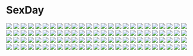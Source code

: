 # SexDay
![](https://konachan.com/image/a0ce1224160c083ee89fa18d5e969a71/Konachan.com%20-%20188485%20aircraft_carrier_oni%20anthropomorphism%20breasts%20cleavage%20kantai_collection%20long_hair%20nello_%28luminous_darkness%29%20ponytail%20red_eyes%20white_hair.jpg)
![](https://konachan.com/image/f853eb60a19cf0285e4f60f7de5b933d/Konachan.com%20-%2015957%20black_hair%20blue_eyes%20long_hair%20sword%20tagme%20weapon.jpg)
![](https://konachan.com/image/4c614f65edf65a85f33690c4a4e391f1/Konachan.com%20-%20108274%20armor%20blonde_hair%20blue_eyes%20brave_story%20green_eyes%20mitsuru_ashikawa%20nakagawa_besu%20purple_hair%20short_hair%20sword%20wataru_mitani%20weapon%20white.jpg)
![](https://konachan.com/image/d76775afbba043cd185962fb65f596b6/Konachan.com%20-%20202112%20all_male%20clouds%20dualscreen%20emiya_shirou%20fate_%28series%29%20fate_stay_night%20magicians%20male%20red_hair%20scenic%20short_hair%20sky%20sword%20weapon.jpg)
![](https://konachan.com/jpeg/5c80c7bf0a72f5392c719eb2154fb6e5/Konachan.com%20-%20189353%20bthx%20computer%20elbow_gloves%20gloves%20gray_eyes%20gray_hair%20guitar%20hatsune_miku%20instrument%20long_hair%20microphone%20piano%20twintails%20vocaloid.jpg)
![](https://konachan.com/jpeg/0f5549ba199ff3d4ce9f7d4a6dcceedc/Konachan.com%20-%20225393%20breasts%20cleavage%20drink%20gray_hair%20green_eyes%20long_hair%20ne-on%20no_bra%20original%20shorts%20waifu2x.jpg)
![](https://konachan.com/jpeg/b07d4d9420b428cf62b72a083a2b566c/Konachan.com%20-%20131186%20clouds%20hoodie%20nakasaki_hydra%20purple_eyes%20purple_hair%20sky%20thighhighs%20twintails%20vocaloid%20voiceroid%20yuzuki_yukari.jpg)
![](https://konachan.com/image/972d4fd61435aca8d9325fc253069d3e/Konachan.com%20-%20128039%20abe_kanari%20blonde_hair%20bow%20dress%20hina_ichigo%20rozen_maiden.jpg)
![](https://konachan.com/image/e8cbe8a6fd8dad2f50a562d3cc8cf4d3/Konachan.com%20-%2040917%20apron%20nanase_aoi%20wink.jpg)
![](https://konachan.com/jpeg/d5bc6caafa018a2ca59fb586624183a5/Konachan.com%20-%20179200%20aida_mana%20dokidoki%21_precure%20hishikawa_rikka%20inoshishi%20kenzaki_makoto%20madoka_aguri%20precure%20yotsuba_alice.jpg)
![](https://konachan.com/image/99b974c04c54fd88c3836ce12360896c/Konachan.com%20-%2088085%20black_hair%20butterfly%20flowers%20headphones%20japanese_clothes%20long_hair%20mio_%28yumehikou%29%20nagone_mako%20red_eyes%20thighhighs%20utau%20yukata.jpg)
![](https://konachan.com/jpeg/74e5f771ba50bee11e8f3eb32e3be43a/Konachan.com%20-%20300469%20anthropomorphism%20aqua_eyes%20braids%20breasts%20brown_hair%20kantai_collection%20nipples%20ponytail%20scan%20shigure_%28kancolle%29%20yuriko.jpg)
![](https://konachan.com/image/54eaa720fbf64bb72d941ae4ea8e1edd/Konachan.com%20-%2018133%20ciel%20shingetsutan_tsukihime%20tattoo.jpg)
![](https://konachan.com/image/adcb3d3e2950c127693394fd59bcf178/Konachan.com%20-%20176097%20bikini%20hatsune_miku%20kagamine_rin%20megurine_luka%20sazanami_shione%20swimsuit%20vocaloid%20water%20wink.jpg)
![](https://konachan.com/image/364e96ca73bd9d0bb2fe2769dd0357fe/Konachan.com%20-%2093252%20animal_ears%20bunny_ears%20bunnygirl%20japanese_clothes%20panties%20tagme%20underwear.jpg)
![](https://konachan.com/image/f7faafdd060bba229eecf4c5f6ea1002/Konachan.com%20-%20138973%20blue_eyes%20blue_hair%20elbow_gloves%20gloves%20hatsune_miku%20kneehighs%20pomon_illust%20vocaloid.jpg)
![](https://konachan.com/image/dbc22ec9ed9a95ec197bedd08c229cc4/Konachan.com%20-%2094450%20animal%20cow%20landscape%20robot%20scenic%20water.jpg)
![](https://konachan.com/jpeg/0859869988c13d21dd991ed920060231/Konachan.com%20-%20167034%20black_hair%20brown_eyes%20candy%20food%20gray%20headphones%20lollipop%20short_hair%20sky_%28freedom%29.jpg)
![](https://konachan.com/image/1f9566d5a7f1fdfb5891bc0332577d54/Konachan.com%20-%2090108%2040010prototype%20loli%20nipples%20panties%20panty_pull%20to_love_ru%20underwear%20yuuki_mikan.jpg)
![](https://konachan.com/jpeg/c158e94755f6ebbb1a0fb35b7ae24dfc/Konachan.com%20-%20108833%20amagase_yuuki%20blue_eyes%20food%20game_cg%20ice_cream%20iizuki_tasuku%20long_hair%20lovely_x_cation%20panties%20petals%20red_hair%20school_uniform%20thighhighs%20underwear.jpg)
![](https://konachan.com/jpeg/debbd4702aa5ef8fbc1a43f533ba7272/Konachan.com%20-%20197913%20gaston18%20gloves%20original%20pink_eyes%20pink_hair%20ribbons%20short_hair%20sideboob%20watermark.jpg)
![](https://konachan.com/jpeg/2e7526750ab7d313792d1bfbb25a251a/Konachan.com%20-%20131240%20bed%20breasts%20brown_hair%20game_cg%20koi_de_wa_naku%20makishima_yumi%20nipples%20nude%20pussy%20short_hair%20third-party_edit%20tomose_shunsaku%20uncensored.jpg)
![](https://konachan.com/image/85726e227cfd3659e50b9c13c8aae2e5/Konachan.com%20-%20193792%20ass%20breasts%20cameltoe%20dengeki_hime%20gray_hair%20jpeg_artifacts%20logo%20long_hair%20lump_of_sugar%20nipples%20no_bra%20open_shirt%20panties%20purple_eyes%20underwear.jpg)
![](https://konachan.com/jpeg/da6ef6f86cc4ec2eb539b1575a90ef67/Konachan.com%20-%20243524%20animal%20kunikida_hanamaru%20love_live%21_school_idol_project%20love_live%21_sunshine%21%21%20sheep%20tagme_%28artist%29%20tsushima_yoshiko.jpg)
![](https://konachan.com/image/6acb381ce3151fe4309e883fc66f93e2/Konachan.com%20-%2064605%20blue_hair%20breasts%20cape%20fatima%20hat%20luminous_arc%20luminous_arc_2%20nakano_sora%20navel%20nipples%20thighhighs.jpg)
![](https://konachan.com/image/e53aa8bf5175d7d8937624521049179e/Konachan.com%20-%2081416%20beach%20bikini%20blue_hair%20fujiwara_no_mokou%20hiroya_juuren%20kamishirasawa_keine%20long_hair%20ponytail%20red_eyes%20sky%20swimsuit%20touhou%20white_hair.jpg)
![](https://konachan.com/image/be7efa18de8823dc025acb3efdd2ce6e/Konachan.com%20-%20213047%20black_hair%20blush%20brown_eyes%20brown_hair%20group%20headband%20kimono%20long_hair%20pink_eyes%20pink_hair%20ponytail%20purple_eyes%20school_uniform%20short_hair%20twintails.jpg)
![](https://konachan.com/image/712dd0ccf3c2f93cba14765fa759c3b9/Konachan.com%20-%20101458%20blonde_hair%20guitar%20headphones%20instrument%20kagamine_len%20kagamine_rin%20male%20ryou_%28fallxalice%29%20vocaloid.jpg)
![](https://konachan.com/jpeg/b461a54707c1acf184022e2aec19b0dd/Konachan.com%20-%2085668%20aqua_hair%20blue_eyes%20dress%20hatsune_miku%20twintails%20vocaloid.jpg)
![](https://konachan.com/jpeg/23ff11746a4bd86c5c295d4ed3977d97/Konachan.com%20-%20253693%20all_male%20black_hair%20candy%20food%20gloves%20gray_eyes%20male%20original%20shade%20short_hair%20suit%20tagme_%28artist%29%20uniform%20waifu2x.jpg)
![](https://konachan.com/image/711cb86a271e8c9fdbc987a2268e338a/Konachan.com%20-%20167156%20animal%20barefoot%20blonde_hair%20bow%20brown_eyes%20dress%20kurodani_yamame%20misyagu%20ribbons%20shirt%20short_hair%20touhou.jpg)
![](https://konachan.com/image/88ddfb452c2992faf2449b2109bbd7d6/Konachan.com%20-%2014274%20ai_yori_aoshi%20sakuraba_aoi.jpg)
![](https://konachan.com/image/33447db3d872eb9c6b7235841f087a4d/Konachan.com%20-%20296236%20amano_hina%20black_hair%20blue_eyes%20choker%20hoodie%20long_hair%20munseonghwa%20shorts%20tenki_no_ko%20twintails%20umbrella%20water.jpg)
![](https://konachan.com/image/80f115a6c38aea0ebbe09a30353a98dc/Konachan.com%20-%20155946%20blue_eyes%20blue_hair%20blush%20brown_eyes%20dress%20gloves%20hat%20hibiki%20hug%20long_hair%20mogmahiru%20navel%20nintendo%20pokemon%20red_eyes%20shorts%20skirt%20tears%20white.jpg)
![](https://konachan.com/image/7dc0968a01b2635ddd72648e14c28fce/Konachan.com%20-%20297717%20black_hair%20blue_eyes%20bra%20breasts%20cleavage%20maid%20open_shirt%20original%20short_hair%20thighhighs%20underwear%20utsurogi_akira.jpg)
![](https://konachan.com/jpeg/9e1dd2c13f03f961ea9b9dd9d522779f/Konachan.com%20-%20164678%203rd_eye%20bicolored_eyes%20black_hair%20bow%20breasts%20cleavage%20close%20game_cg%20gensou_no_idea%20long_hair%20sakaki_maki%20shinomori_rinon%20twintails%20weapon.jpg)
![](https://konachan.com/jpeg/dc2cf1a0f559290fb86b091afb66c6b7/Konachan.com%20-%20233464%20animal%20black_eyes%20black_hair%20japanese_clothes%20kimono%20neku_%28neku_draw%29%20original%20short_hair%20signed%20umbrella.jpg)
![](https://konachan.com/jpeg/52bf1b91963c23ed468d6e3f041cb654/Konachan.com%20-%20119964%20blue_eyes%20blue_hair%20hat%20miyako_yoshika%20ofuda%20short_hair%20skirt%20s-syogo%20touhou.jpg)
![](https://konachan.com/image/b52a7b8a9a520dfbe41d89edf8d782b7/Konachan.com%20-%20135366%20howl%27s_moving_castle%20scenic%20tagme.jpg)
![](https://konachan.com/image/8f79679d01fb07f6820ff47361a86eb2/Konachan.com%20-%20156123%20blue_eyes%20blue_hair%20blush%20bow%20choker%20cure_diamond%20dokidoki%21_precure%20dress%20hishikawa_rikka%20lemoo%20long_hair%20ponytail%20precure%20wristwear.jpg)
![](https://konachan.com/jpeg/5f9fa261c3e791e3b70752e58e10aa5b/Konachan.com%20-%20297778%20aqua_eyes%20ass%20blonde_hair%20blush%20bra%20brown_eyes%20cameltoe%20censored%20fingering%20gradient%20long_hair%20male%20original%20panties%20pantyhose%20penis%20red_hair%20underwear.jpg)
![](https://konachan.com/image/f25d7de09cc9f22060eb1f4d23642632/Konachan.com%20-%2049178%20bra%20fujisaki_amane%20stellar_theater%20suzuhira_hiro%20underwear.jpg)
![](https://konachan.com/image/37a2de83ae81c5b90aebc34e0a54f06f/Konachan.com%20-%20150095%20mayu_%28vocaloid%29%20oumi_sanaka%20vocaloid.jpg)
![](https://konachan.com/image/46f9c62e9a9bc9e245e3de8925f3ea68/Konachan.com%20-%20163791%20cross%20dress%20kzcjimmy%20long_hair%20mask%20original%20sky%20white_hair%20wings.jpg)
![](https://konachan.com/image/50c311eaadcdefaf47c5bdf7ef344f4a/Konachan.com%20-%20251311%202girls%20bed%20blonde_hair%20blue_eyes%20blue_hair%20cropped%20game_console%20gamers%21%20green_eyes%20long_hair%20megami%20scan%20short_hair%20shorts%20tendou_karen.jpg)
![](https://konachan.com/image/be0bb358639e2e79aba8253376bdc3ea/Konachan.com%20-%20211715%20alice_margatroid%20blonde_hair%20blue_eyes%20doll%20dress%20headband%20mage%20mivit%20shanghai_doll%20short_hair%20torn_clothes%20touhou%20watermark.jpg)
![](https://konachan.com/jpeg/c00e72a6271f9087d3ae5da9cad19262/Konachan.com%20-%20213139%20black_hair%20blush%20breasts%20censored%20kneehighs%20navel%20nipples%20no_bra%20original%20panties%20ponytail%20pussy%20shirt_lift%20spread_legs%20underboob%20underwear%20wink.jpg)
![](https://konachan.com/image/6112021d3bc5a1a326882c457e0817b4/Konachan.com%20-%20297380%20hatsune_miku%20hiro_chikyuujin%20kagamine_len%20kagamine_rin%20male%20vocaloid.jpg)
![](https://konachan.com/image/740e84b1b0f7ae9caffdae79ff284ee5/Konachan.com%20-%20285545%20aqua_eyes%20aqua_hair%20feathers%20flowers%20hatsune_miku%20headphones%20long_hair%20rose%20tattoo%20tie%20touka_%282729712%29%20twintails%20vocaloid%20wings.jpg)
![](https://konachan.com/jpeg/79c4a6d4f7384c5ada55ae5bc7567439/Konachan.com%20-%20241153%20annin_doufu%20idolmaster%20idolmaster_cinderella_girls%20idolmaster_cinderella_girls_starlight_stage%20jougasaki_mika.jpg)
![](https://konachan.com/image/f1fccb1ded196fd3be8b7a6b87c2a30d/Konachan.com%20-%20275476%20animal_ears%20aqua_eyes%20aqua_hair%20bell%20blush%20boots%20catgirl%20hoodie%20long_hair%20ootori_kei%20original%20pantyhose%20scarf%20skirt%20tail%20thighhighs%20wink.jpg)
![](https://konachan.com/jpeg/966b85697a42c06f00b6c7ff69eb381c/Konachan.com%20-%20114934%202girls%20angel%20chibi%20dress%20long_hair%20panty_%26_stocking_with_garterbelt%20panty_%28character%29%20stocking_%28character%29%20wings.jpg)
![](https://konachan.com/jpeg/13d4abbd031e37fc72e7801d116406eb/Konachan.com%20-%20151752%20carlyle_mel%20game_cg%20ryuuyoku_no_melodia%20tenmaso%20whirlpool.jpg)
![](https://konachan.com/image/f73a2eb18dbb56265fc4f0d49e6b5090/Konachan.com%20-%2050289%20akiyama_mio%20bikini%20food%20ice_cream%20k-on%21%20swimsuit%20white.jpg)
![](https://konachan.com/image/47c37a2d7fc9baf14927f8bd9252cb2d/Konachan.com%20-%20108248%20blonde_hair%20blue_eyes%20blush%20breast_hold%20carina_verritti%20game_cg%20ko%7Echa%20long_hair%20shukufuku_no_campanella%20swimsuit%20topless%20water%20windmill_oasis.jpg)
![](https://konachan.com/image/f1fc71e6c9aaf0cd5216e44d7dfcb439/Konachan.com%20-%2036490%20japanese_clothes%20makino_nanami%20miko%20moon%20suigetsu.jpg)
![](https://konachan.com/image/9eaac89bfc279b7c0a19aeee98de3ea2/Konachan.com%20-%2067560%20suzumiya_haruhi%20suzumiya_haruhi_no_yuutsu.jpg)
![](https://konachan.com/jpeg/5ef4b33bf6b38a7b30ac62aae87fa1d1/Konachan.com%20-%20135119%20blush%20brown_hair%20cura%20flat_chest%20game_cg%20loli%20long_hair%20lose%20monobeno%20sawai_natsuha%20twintails.jpg)
![](https://konachan.com/jpeg/b70895ad6ad39c5ff6434d8f801ffcf9/Konachan.com%20-%20280064%202girls%20blue_hair%20blush%20chibi%20dress%20food%20hat%20headband%20pink_eyes%20pink_hair%20pointed_ears%20short_hair%20skirt%20touhou%20useq1067%20vampire%20white%20wings.jpg)
![](https://konachan.com/jpeg/da4edaddb368750d18b7015d6dc66d02/Konachan.com%20-%2092626%20akabeisoft2%20apron%20blue_eyes%20blush%20breast_grab%20breasts%20censored%20fingering%20game_cg%20naked_apron%20nipples%20red_hair%20short_hair%20suzuki_haruka%20yuuki_hagure.jpg)
![](https://konachan.com/image/2786e5320607117e650ac3615102f491/Konachan.com%20-%20119194%20autumn%20blonde_hair%20blue_hair%20clouds%20dress%20green_hair%20kochiya_sanae%20leaves%20long_hair%20miko%20moriya_suwako%20rope%20short_hair%20sky%20touhou%20yasaka_kanako.jpg)
![](https://konachan.com/image/71eeae0ec363ad1d34a0dbf874e9ffdd/Konachan.com%20-%207190%20gagraphic%20logo%20sumisumi%20watermark.jpg)
![](https://konachan.com/image/f153ee10ef6488b652d4822e473a8f72/Konachan.com%20-%2018062%20kos-mos%20xenosaga.jpg)
![](https://konachan.com/jpeg/6972d444a7343e7cf750e3553c17c8aa/Konachan.com%20-%20157762%20animal%20apple%20blue_eyes%20bubbles%20fish%20food%20fruit%20maydell%20original%20polychromatic%20signed%20underwater%20water.jpg)
![](https://konachan.com/jpeg/84607d7a134859d020570606894045d3/Konachan.com%20-%20267112%202girls%20aki99%20aqua_eyes%20aqua_hair%20blush%20breasts%20fingering%20maid%20nipples%20pussy%20pussy_juice%20short_hair%20thighhighs%20twins%20uncensored%20uniform%20yuri.jpg)
![](https://konachan.com/image/3a6f9526e2b38344ad493959237dfe8a/Konachan.com%20-%20287401%20blue_eyes%20cape%20edelgard_von_hresvelg%20fajyobore323%20fire_emblem%20gloves%20long_hair%20pantyhose%20petals%20red%20shorts%20uniform%20weapon%20white_hair.jpg)
![](https://konachan.com/image/acacd7c2aeb49b3e8208d225575ed46b/Konachan.com%20-%2075428%20dream_c_club%20nao_%28dream_c_club%29%20panties%20thighhighs%20underwear%20undressing.jpg)
![](https://konachan.com/image/8da9e29c0424d4f7b96f40237efe9c59/Konachan.com%20-%2094145%20anthropomorphism%20blonde_hair%20green_eyes%20green_hair%20hat%20hattori_%28junoct2000%29%20original%20panties%20red_eyes%20stockings%20twintails%20underwear.jpg)
![](https://konachan.com/jpeg/fad0676769666615400ba725d3133ae3/Konachan.com%20-%20159639%20boat%20houjuu_nue%20im_%28badmasa%29%20mousegirl%20nazrin%20tatara_kogasa%20touhou%20umbrella%20wink.jpg)
![](https://konachan.com/jpeg/038f951abd559b4a663017dced3b7542/Konachan.com%20-%20197037%20animal_ears%20black_hair%20catgirl%20cherry%20cherrypin%20food%20fruit%20leaves%20long_hair%20original%20yellow_eyes.jpg)
![](https://konachan.com/jpeg/ae2a4bffbaaeab27cfd11d4d6b016e96/Konachan.com%20-%2077342%20alcot%20blonde_hair%20blush%20cameltoe%20game_cg%20green_eyes%20osananajimi_wa_daitouryou%20panties%20school_uniform%20skirt%20tagme%20thighhighs%20underwear%20upskirt%20wink.jpg)
![](https://konachan.com/jpeg/4d442aad06ddc928fd0b7591b4208e47/Konachan.com%20-%20185941%20aircraft%20animal%20aqua_eyes%20bird%20brown_hair%20clouds%20duck%20original%20penguin%20short_hair%20signed%20sky%20untan_%28nanathy%29.jpg)
![](https://konachan.com/jpeg/185a0fd246bac1780760137b9a5c5412/Konachan.com%20-%20225986%20astronauts%20blue_eyes%20blue_hair%20blush%20breasts%20cleavage%20drink%20game_cg%20long_hair%20nipples%20panties%20rozea%20see_through%20skirt%20spread_legs%20thighhighs%20underwear.jpg)
![](https://konachan.com/jpeg/abdced114fddc5073310c314c46b5a85/Konachan.com%20-%2018391%20houshakuji_renge%20microphone%20ouran_koukou_host_club%20vector.jpg)
![](https://konachan.com/image/9d0bbfd772502e51b769dfdbda73f5f5/Konachan.com%20-%20248003%20aliasing%20blindfold%20cameltoe%20cosplay%20headband%20katana%20nier%20nier%3A_automata%20nyuu_%28manekin-eko%29%20skirt%20sword%20touhou%20upskirt%20weapon%20zoom_layer.jpg)
![](https://konachan.com/jpeg/3cdb2a813b322acfd04e02f28f84d1c8/Konachan.com%20-%20264244%20bed%20black_hair%20breast_grab%20breasts%20brown_eyes%20censored%20game_cg%20long_hair%20male%20navel%20nude%20penis%20pussy%20pussy_juice%20sex%20short_hair%20spread_legs%20wet.jpg)
![](https://konachan.com/image/8997bc59cb64941257602f21a01f81f4/Konachan.com%20-%2050359%20blue_eyes%20blue_hair%20dress%20see_through.jpg)
![](https://konachan.com/image/3fcc23837530cae9987088266b88baf4/Konachan.com%20-%20155624%20black_eyes%20black_hair%20blush%20flowers%20glasses%20japanese_clothes%20kimono%20minakami_mai%20nichijou%20ponytail%20tomboo%20yukata.jpg)
![](https://konachan.com/image/50251f316cc16e5657d5c61dbd9ad26e/Konachan.com%20-%20260576%20black_hair%20blue_eyes%20bow%20candy%20chocolate%20headband%20heart%20long_hair%20pantyhose%20ribbons%20school_uniform%20tagme_%28artist%29%20valentine%20wristwear%20zhang_ling_wei.jpg)
![](https://konachan.com/image/6ef0bb0a40dd0619dd989245f1599e13/Konachan.com%20-%20122993%20blonde_hair%20flowers%20original%20petals%20shinonome_haru%20wedding_attire.jpg)
![](https://konachan.com/image/49ead799b0973dd957a2657482f44304/Konachan.com%20-%2014502%202000%20anthropomorphism%20mecha%20os-tan%20windows.jpg)
![](https://konachan.com/image/0bd8928781343eca768c83b310805046/Konachan.com%20-%20208725%20animal_ears%20bai_yemeng%20blonde_hair%20bow%20fairy_tail%20green_eyes%20long_hair%20mavis_vermillion.jpg)
![](https://konachan.com/jpeg/4a4fda99e83f542e9251986174aa4058/Konachan.com%20-%2089140%20hatsune_miku%20thighhighs%20vocaloid%20white%20wings%20yayoi_%28egoistic_realism%29.jpg)
![](https://konachan.com/jpeg/592ce02b638366a2ef1c321c674e58b8/Konachan.com%20-%20191477%20aikatsu%21%20brown_eyes%20collar%20crossover%20gloves%20guitar%20instrument%20long_hair%20necklace%20noivern%20noske%20otoshiro_seira%20pokemon%20red_hair%20skirt%20wings.jpg)
![](https://konachan.com/image/076098f2c5ae98462f974ef7918d9ae3/Konachan.com%20-%2080988%20asu_no_yoichi%20blue_hair%20katana%20sword%20thighhighs%20weapon%20white.jpg)
![](https://konachan.com/image/d5529c55d24e00abacb6fa0c114143a3/Konachan.com%20-%20165479%20aircraft%20building%20city%20clouds%20mocha_%28cotton%29%20moon%20nobody%20original%20planet%20scenic%20sky%20stars%20water.jpg)
![](https://konachan.com/jpeg/a0baf79712f73b35fff8fab1c45c8bb5/Konachan.com%20-%20289806%20anthropomorphism%20blue_hair%20flower_knight_girl%20green_eyes%20isogiku_%28flower_knight_girl%29%20mizunashi_%28second_run%29%20thighhighs%20twintails%20water.jpg)
![](https://konachan.com/image/77da90af84476432d2ad522fbfa3b854/Konachan.com%20-%2068782%20black_hair%20gothic%20long_hair%20murakami_suigun%20red_eyes%20skirt%20thighhighs%20tie%20twintails.jpg)
![](https://konachan.com/image/cd768e4e5c6d584093b6ed8c4be6e56f/Konachan.com%20-%20275553%20animal%20building%20cat%20city%20clouds%20kami_%28yoshipt0716%29%20night%20original%20scenic%20sky.jpg)
![](https://konachan.com/image/27b4460e23ad4efa3702b1d73b1d842d/Konachan.com%20-%2084273%20kagamine_len%20kagamine_rin%20male%20vocaloid.jpg)
![](https://konachan.com/jpeg/4d5858cc3698e95d0aa8b59b5b6c2afb/Konachan.com%20-%20286589%20breast_grab%20breasts%20brown_hair%20green_eyes%20long_hair%20navel%20nipples%20nopan%20penis%20ponytail%20pussy%20sex%20skirt%20tagme_%28artist%29%20tagme_%28character%29%20uncensored.jpg)
![](https://konachan.com/image/16dc96127268e975dd9e64d0a322d466/Konachan.com%20-%20127684%20animal_ears%20bunny_ears%20bunnygirl%20inaba_tewi%20jpeg_artifacts%20monochrome%20nobita%20reisen_udongein_inaba%20touhou.jpg)
![](https://konachan.com/image/e77c41dbcc46ae8e5687d89fe020c166/Konachan.com%20-%2013273%20peace%40pieces%20skintight%20tagme.jpg)
![](https://konachan.com/image/aeb723bf360456c7b6794537fd8d619f/Konachan.com%20-%20121945%20blue_hair%20blush%20book%20glasses%20kneehighs%20mahou_sensei_negima%20miyazaki_nodoka%20pink_eyes%20school_uniform%20skirt%20zoom_layer.jpg)
![](https://konachan.com/jpeg/0a96bba3e0ec3e87e4de3337b5060f4e/Konachan.com%20-%20119091%202c%3Dgalore%20breasts%20ef%20ef_a_fairy_tale_of_the_two%20hirono_nagi%20nipples%20no_bra%20nopan%20open_shirt%20thighhighs%20white.jpg)
![](https://konachan.com/image/49cf13cee32ed8b8ecca89490ed84ea2/Konachan.com%20-%20129781%20green_hair%20headphones%20itou_%28onsoku_tassha%29%20skirt%20thighhighs.jpg)
![](https://konachan.com/jpeg/c8a425e937aef5037ac98698097e310d/Konachan.com%20-%20258106%202girls%20ass%20bow%20breasts%20bunnygirl%20cleavage%20collar%20drink%20game_cg%20headband%20long_hair%20pantyhose%20ponytail%20ribbons%20sayori%20smile%20tail%20tie%20waitress%20wristwear.jpg)
![](https://konachan.com/image/ca1df5a61c6c5b0f642d654bdbb6fb11/Konachan.com%20-%2032624%20final_fantasy%20final_fantasy_vii%20sword%20tifa_lockhart%20weapon.jpg)
![](https://konachan.com/image/f704395262c64c1c7e63f80ae9b49e1a/Konachan.com%20-%20263998%202girls%20amatsukaze_%28kancolle%29%20anthropomorphism%20hug%20kantai_collection%20shimakaze_%28kancolle%29%20takanashi_kei_%28hitsujikan%29.jpg)
![](https://konachan.com/image/96a1b41fc23dc631aa104143558de576/Konachan.com%20-%2074623%20all_male%20alvaro_garay%20male%20wand_of_fortune%20wink.jpg)
